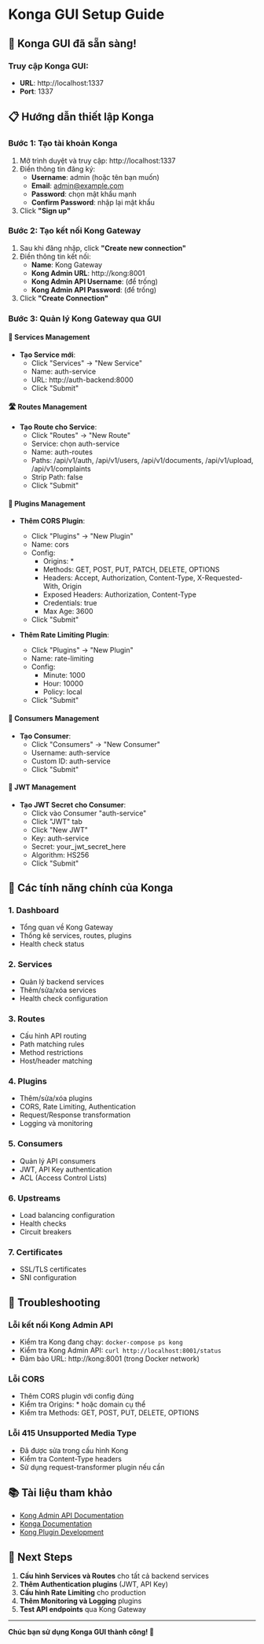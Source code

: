 # Konga GUI Setup Guide

## 🎉 Konga GUI đã sẵn sàng!

### Truy cập Konga GUI:
- **URL**: http://localhost:1337
- **Port**: 1337

## 📋 Hướng dẫn thiết lập Konga

### Bước 1: Tạo tài khoản Konga
1. Mở trình duyệt và truy cập: http://localhost:1337
2. Điền thông tin đăng ký:
   - **Username**: admin (hoặc tên bạn muốn)
   - **Email**: admin@example.com
   - **Password**: chọn mật khẩu mạnh
   - **Confirm Password**: nhập lại mật khẩu
3. Click **"Sign up"**

### Bước 2: Tạo kết nối Kong Gateway
1. Sau khi đăng nhập, click **"Create new connection"**
2. Điền thông tin kết nối:
   - **Name**: Kong Gateway
   - **Kong Admin URL**: http://kong:8001
   - **Kong Admin API Username**: (để trống)
   - **Kong Admin API Password**: (để trống)
3. Click **"Create Connection"**

### Bước 3: Quản lý Kong Gateway qua GUI

#### 🏢 Services Management
- **Tạo Service mới**:
  - Click "Services" → "New Service"
  - Name: auth-service
  - URL: http://auth-backend:8000
  - Click "Submit"

#### 🛣️ Routes Management
- **Tạo Route cho Service**:
  - Click "Routes" → "New Route"
  - Service: chọn auth-service
  - Name: auth-routes
  - Paths: /api/v1/auth, /api/v1/users, /api/v1/documents, /api/v1/upload, /api/v1/complaints
  - Strip Path: false
  - Click "Submit"

#### 🔌 Plugins Management
- **Thêm CORS Plugin**:
  - Click "Plugins" → "New Plugin"
  - Name: cors
  - Config:
    - Origins: *
    - Methods: GET, POST, PUT, PATCH, DELETE, OPTIONS
    - Headers: Accept, Authorization, Content-Type, X-Requested-With, Origin
    - Exposed Headers: Authorization, Content-Type
    - Credentials: true
    - Max Age: 3600
  - Click "Submit"

- **Thêm Rate Limiting Plugin**:
  - Click "Plugins" → "New Plugin"
  - Name: rate-limiting
  - Config:
    - Minute: 1000
    - Hour: 10000
    - Policy: local
  - Click "Submit"

#### 👥 Consumers Management
- **Tạo Consumer**:
  - Click "Consumers" → "New Consumer"
  - Username: auth-service
  - Custom ID: auth-service
  - Click "Submit"

#### 🔐 JWT Management
- **Tạo JWT Secret cho Consumer**:
  - Click vào Consumer "auth-service"
  - Click "JWT" tab
  - Click "New JWT"
  - Key: auth-service
  - Secret: your_jwt_secret_here
  - Algorithm: HS256
  - Click "Submit"

## 🚀 Các tính năng chính của Konga

### 1. **Dashboard**
- Tổng quan về Kong Gateway
- Thống kê services, routes, plugins
- Health check status

### 2. **Services**
- Quản lý backend services
- Thêm/sửa/xóa services
- Health check configuration

### 3. **Routes**
- Cấu hình API routing
- Path matching rules
- Method restrictions
- Host/header matching

### 4. **Plugins**
- Thêm/sửa/xóa plugins
- CORS, Rate Limiting, Authentication
- Request/Response transformation
- Logging và monitoring

### 5. **Consumers**
- Quản lý API consumers
- JWT, API Key authentication
- ACL (Access Control Lists)

### 6. **Upstreams**
- Load balancing configuration
- Health checks
- Circuit breakers

### 7. **Certificates**
- SSL/TLS certificates
- SNI configuration

## 🔧 Troubleshooting

### Lỗi kết nối Kong Admin API
- Kiểm tra Kong đang chạy: `docker-compose ps kong`
- Kiểm tra Kong Admin API: `curl http://localhost:8001/status`
- Đảm bảo URL: http://kong:8001 (trong Docker network)

### Lỗi CORS
- Thêm CORS plugin với config đúng
- Kiểm tra Origins: * hoặc domain cụ thể
- Kiểm tra Methods: GET, POST, PUT, DELETE, OPTIONS

### Lỗi 415 Unsupported Media Type
- Đã được sửa trong cấu hình Kong
- Kiểm tra Content-Type headers
- Sử dụng request-transformer plugin nếu cần

## 📚 Tài liệu tham khảo

- [Kong Admin API Documentation](https://docs.konghq.com/gateway/latest/admin-api/)
- [Konga Documentation](https://github.com/pantsel/konga)
- [Kong Plugin Development](https://docs.konghq.com/gateway/latest/plugin-development/)

## 🎯 Next Steps

1. **Cấu hình Services và Routes** cho tất cả backend services
2. **Thêm Authentication plugins** (JWT, API Key)
3. **Cấu hình Rate Limiting** cho production
4. **Thêm Monitoring và Logging** plugins
5. **Test API endpoints** qua Kong Gateway

---

**Chúc bạn sử dụng Konga GUI thành công! 🎉**
